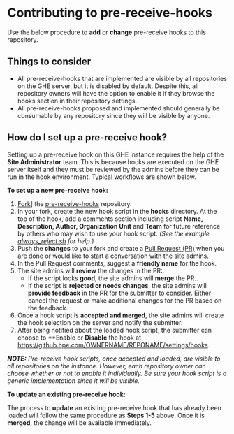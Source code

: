 # Contributing to pre-receive-hooks

Use the below procedure to **add** or **change** pre-receive hooks to this repository.

## Things to consider

- All pre-receive-hooks that are implemented are visible by all repositories on the GHE server, but it is disabled by default. Despite this, all repository owners will have the option to enable it if they browse the hooks section in their repository settings.
- All pre-receive-hooks proposed and implemented should generally be consumable by any repository since they will be visible by anyone.

## How do I set up a pre-receive hook?

Setting up a pre-receive hook on this GHE instance requires the help of the **Site Administrator** team. This is because hooks are executed on the GHE server itself and they must be reviewed by the admins before they can be run in the hook environment. Typical workflows are shown below.

**To set up a new pre-receive hook:**

1. [Fork](https://help.github.com/articles/fork-a-repo/)] the [pre-receive-hooks](https://github.hpe.com/GitHub/pre-receive-hooks) repository.
2. In your fork, create the new hook script in the **hooks** directory. At the top of the hook, add a comments section including script **Name, Description, Author, Organization Unit** and **Team** for future reference by others who may wish to use your hook script. _(See the example [always_reject.sh](https://github.hpe.com/GitHub/pre-receive-hooks/blob/doc-update/hooks/always_reject.sh) for help.)_
3. Push the **changes** to your fork and create a [Pull Request (PR)](https://help.github.com/articles/about-pull-requests/) when you are done or would like to start a conversation with the site admins.
4. In the Pull Request comments, suggest a **friendly name** for the hook.
5. The site admins will **review** the changes in the PR:.
    - If the script looks **good**, the site admins will **merge** the PR..
    - If the script is **rejected or needs changes**, the site admins will **provide feedback** in the PR for the submitter to consider. Either cancel the request or make additional changes for the PR based on the feedback.
6. Once a hook script is **accepted and merged**, the site admins will create the hook selection on the server and notify the submitter.
7. After being notified about the loaded hook script, the submitter can choose to **Enable or **Disable** the hook at https://github.hpe.com/OWNERNAME/REPONAME/settings/hooks.

_**NOTE:** Pre-receive hook scripts, once accepted and loaded, are visible to all repositories on the instance. However, each repository owner can choose whether or not to enable it individually. Be sure your hook script is a generic implementation since it will be visible._


**To update an existing pre-receive hook:**

The process to **update** an existing pre-receive hook that has already been loaded will follow the same procedure as **Steps 1-5** above. Once it is **merged**, the change will be available immediately.
